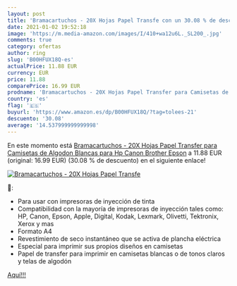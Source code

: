 ```yaml
---
layout: post
title: 'Bramacartuchos - 20X Hojas Papel Transfe con un 30.08 % de descuento'
date: 2021-01-02 19:52:18
image: 'https://m.media-amazon.com/images/I/410+wa12u6L._SL200_.jpg'
comments: true
category: ofertas
author: ring
slug: 'B00HFUX18Q-es'
actualPrice: 11.88 EUR
currency: EUR
price: 11.88
comparePrice: 16.99 EUR
prodname: 'Bramacartuchos - 20X Hojas Papel Transfer para Camisetas de Algodon Blancas para Hp Canon Brother Epson'
country: 'es'
flag: '🇪🇸'
buyurl: 'https://www.amazon.es/dp/B00HFUX18Q/?tag=tolees-21'
descuento: '30.08'
average: '14.537999999999998'
---
```


En este momento está [Bramacartuchos - 20X Hojas Papel Transfer para Camisetas de Algodon Blancas para Hp Canon Brother Epson](https://www.amazon.es/dp/B00HFUX18Q/?tag=tolees-21) a 11.88 EUR (original: 16.99 EUR) (30.08 %  de descuento) en el siguiente enlace!

[![Bramacartuchos - 20X Hojas Papel Transfe](https://m.media-amazon.com/images/I/410+wa12u6L._SL200_.jpg)](https://www.amazon.es/dp/B00HFUX18Q/?tag=tolees-21)

🔎:

- Para usar con impresoras de inyección de tinta
- Compatibilidad con la mayoría de impresoras de inyección tales como: HP, Canon, Epson, Apple, Digital, Kodak, Lexmark, Olivetti, Tektronix, Xerox y mas
- Formato A4
- Revestimiento de seco instantáneo que se activa de plancha eléctrica
- Especial para imprimir sus propios diseños en camisetas
- Papel de transfer para imprimir en camisetas blancas o de tonos claros y telas de algodón

[Aquí!!!](https://www.amazon.es/dp/B00HFUX18Q/?tag=tolees-21)
